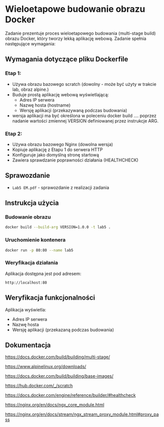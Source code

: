 # Wieloetapowe budowanie obrazu Docker

Zadanie prezentuje proces wieloetapowego budowania (multi-stage build) obrazu Docker, który tworzy lekką aplikację webową. Zadanie spełnia następujące wymagania:

## Wymagania dotyczące pliku Dockerfile

### Etap 1:
- Używa obrazu bazowego scratch (dowolny - może być użyty w trakcie lab, obraz alpine.)
- Buduje prostą aplikację webową wyświetlającą:
  - Adres IP serwera
  - Nazwę hosta (hostname)
  - Wersję aplikacji (przekazywaną podczas budowania)
- wersja aplikacji ma być określona w poleceniu docker build …. poprzez nadanie 
wartości zmiennej VERSION definiowanej przez instrukcje ARG. 


### Etap 2:
- Używa obrazu bazowego Nginx (dowolna wersja)
- Kopiuje aplikację z Etapu 1 do serwera HTTP
- Konfiguruje jako domyślną stronę startową
- Zawiera sprawdzanie poprawności działania (HEALTHCHECK)

## Sprawozdanie
- `Lab5 EM.pdf` - sprawozdanie z realizacji zadania

## Instrukcja użycia

### Budowanie obrazu
```bash
docker build --build-arg VERSION=1.0.0 -t lab5 .
```

### Uruchomienie kontenera
```bash
docker run -p 80:80 --name lab5
```

### Weryfikacja działania

Aplikacja dostępna jest pod adresem:
```
http://localhost:80
```

## Weryfikacja funkcjonalności

Aplikacja wyświetla:
- Adres IP serwera
- Nazwę hosta
- Wersję aplikacji (przekazaną podczas budowania)

## Dokumentacja

https://docs.docker.com/build/building/multi-stage/

https://www.alpinelinux.org/downloads/

https://docs.docker.com/build/building/base-images/

https://hub.docker.com/_/scratch

https://docs.docker.com/engine/reference/builder/#healthcheck 

https://nginx.org/en/docs/ngx_core_module.html

https://nginx.org/en/docs/stream/ngx_stream_proxy_module.html#proxy_pass


